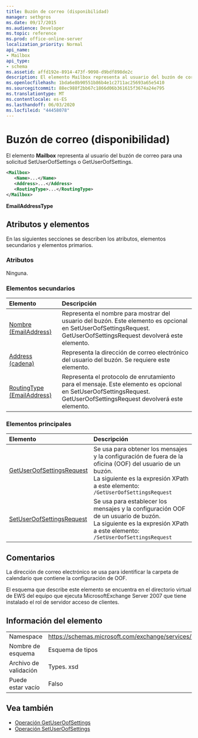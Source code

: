```yaml
---
title: Buzón de correo (disponibilidad)
manager: sethgros
ms.date: 09/17/2015
ms.audience: Developer
ms.topic: reference
ms.prod: office-online-server
localization_priority: Normal
api_name:
- Mailbox
api_type:
- schema
ms.assetid: affd192e-8914-473f-9098-d9bdf898de2c
description: El elemento Mailbox representa al usuario del buzón de correo para una solicitud SetUserOofSettings o GetUserOofSettings.
ms.openlocfilehash: 1bda6e8b90551b86b4e1c2711ac25693a65e5410
ms.sourcegitcommit: 88ec988f2bb67c1866d06b361615f3674a24e795
ms.translationtype: MT
ms.contentlocale: es-ES
ms.lasthandoff: 06/03/2020
ms.locfileid: "44458078"
---
```

# <a name="mailbox-availability"></a>Buzón de correo (disponibilidad)

El elemento **Mailbox** representa al usuario del buzón de correo para una solicitud SetUserOofSettings o GetUserOofSettings. 
  
```xml
<Mailbox>
   <Name>...</Name>
   <Address>...</Address>
   <RoutingType>...</RoutingType>
</Mailbox>
```

**EmailAddressType**

## <a name="attributes-and-elements"></a>Atributos y elementos

En las siguientes secciones se describen los atributos, elementos secundarios y elementos primarios.
  
### <a name="attributes"></a>Atributos

Ninguna.
  
### <a name="child-elements"></a>Elementos secundarios

|**Elemento**|**Descripción**|
|:-----|:-----|
|[Nombre (EmailAddress)](name-emailaddress.md) <br/> |Representa el nombre para mostrar del usuario del buzón. Este elemento es opcional en SetUserOofSettingsRequest. GetUserOofSettingsRequest devolverá este elemento.  <br/> |
|[Address (cadena)](address-string.md) <br/> |Representa la dirección de correo electrónico del usuario del buzón. Se requiere este elemento.  <br/> |
|[RoutingType (EmailAddress)](routingtype-emailaddress.md) <br/> |Representa el protocolo de enrutamiento para el mensaje. Este elemento es opcional en SetUserOofSettingsRequest. GetUserOofSettingsRequest devolverá este elemento.  <br/> |
   
### <a name="parent-elements"></a>Elementos principales

|**Elemento**|**Descripción**|
|:-----|:-----|
|[GetUserOofSettingsRequest](getuseroofsettingsrequest.md) <br/> |Se usa para obtener los mensajes y la configuración de fuera de la oficina (OOF) del usuario de un buzón.  <br/> La siguiente es la expresión XPath a este elemento:  <br/>  `/GetUserOofSettingsRequest` <br/> |
|[SetUserOofSettingsRequest](setuseroofsettingsrequest.md) <br/> |Se usa para establecer los mensajes y la configuración OOF de un usuario de buzón.  <br/> La siguiente es la expresión XPath a este elemento:  <br/>  `/SetUserOofSettingsRequest` <br/> |
   
## <a name="remarks"></a>Comentarios

La dirección de correo electrónico se usa para identificar la carpeta de calendario que contiene la configuración de OOF. 
  
El esquema que describe este elemento se encuentra en el directorio virtual de EWS del equipo que ejecuta MicrosoftExchange Server 2007 que tiene instalado el rol de servidor acceso de clientes.
  
## <a name="element-information"></a>Información del elemento

|||
|:-----|:-----|
|Namespace  <br/> |https://schemas.microsoft.com/exchange/services/2006/types  <br/> |
|Nombre de esquema  <br/> |Esquema de tipos  <br/> |
|Archivo de validación  <br/> |Types. xsd  <br/> |
|Puede estar vacío  <br/> |Falso  <br/> |
   
## <a name="see-also"></a>Vea también

- [Operación GetUserOofSettings](getuseroofsettings-operation.md)
- [Operación SetUserOofSettings](setuseroofsettings-operation.md)

